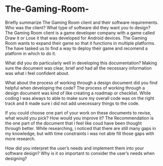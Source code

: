 # The-Gaming-Room-

Briefly summarize The Gaming Room client and their software requirements. Who was the client? What type of software did they want you to design?
The Gaming Room client is a game developer company with a game called Draw it or Lose it that was developed for Android devices. The Gaming Room wants to expand their game so that it functions in multiple platforms. The have tasked us to find a way to deploy their game and recomend a platform in which to do it.

What did you do particularly well in developing this documentation?
Making sure the document was clear, brief and had all the necessary information was what i feel confident about. 

What about the process of working through a design document did you find helpful when developing the code?
The process of working through a design document was kind of like creating a roadmap or checklist. While coding I was always to able to make sure my overall code was on the right track and it made sure i did not add unecessary things to the code.

If you could choose one part of your work on these documents to revise, what would you pick? How would you improve it?
The Recommendation is the one part of the document that i feel like coud have been thought through better. While researching, i noticed that there are still many gaps in my knowledge, but with time constraints i was not able fill those gaps with more research. 

How did you interpret the user’s needs and implement them into your software design? Why is it so important to consider the user’s needs when designing?

